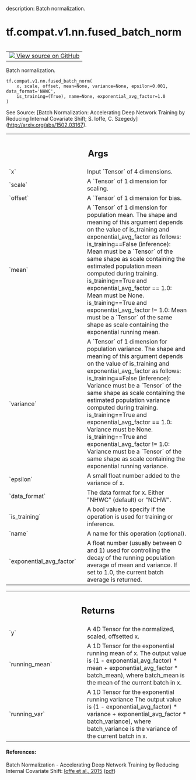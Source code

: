 description: Batch normalization.

<div itemscope itemtype="http://developers.google.com/ReferenceObject">
<meta itemprop="name" content="tf.compat.v1.nn.fused_batch_norm" />
<meta itemprop="path" content="Stable" />
</div>

# tf.compat.v1.nn.fused_batch_norm

<!-- Insert buttons and diff -->

<table class="tfo-notebook-buttons tfo-api nocontent" align="left">
<td>
  <a target="_blank" href="https://github.com/tensorflow/tensorflow/blob/r2.2/tensorflow/python/ops/nn_impl.py#L1425-L1545">
    <img src="https://www.tensorflow.org/images/GitHub-Mark-32px.png" />
    View source on GitHub
  </a>
</td>
</table>



Batch normalization.

<pre class="devsite-click-to-copy prettyprint lang-py tfo-signature-link">
<code>tf.compat.v1.nn.fused_batch_norm(
    x, scale, offset, mean=None, variance=None, epsilon=0.001, data_format='NHWC',
    is_training=(True), name=None, exponential_avg_factor=1.0
)
</code></pre>



<!-- Placeholder for "Used in" -->


See Source: [Batch Normalization: Accelerating Deep Network Training by
Reducing Internal Covariate Shift; S. Ioffe, C. Szegedy]
(http://arxiv.org/abs/1502.03167).

<!-- Tabular view -->
 <table class="responsive fixed orange">
<colgroup><col width="214px"><col></colgroup>
<tr><th colspan="2"><h2 class="add-link">Args</h2></th></tr>

<tr>
<td>
`x`
</td>
<td>
Input `Tensor` of 4 dimensions.
</td>
</tr><tr>
<td>
`scale`
</td>
<td>
A `Tensor` of 1 dimension for scaling.
</td>
</tr><tr>
<td>
`offset`
</td>
<td>
A `Tensor` of 1 dimension for bias.
</td>
</tr><tr>
<td>
`mean`
</td>
<td>
A `Tensor` of 1 dimension for population mean. The shape and meaning
of this argument depends on the value of is_training and
exponential_avg_factor as follows:
is_training==False (inference):
Mean must be a `Tensor` of the same shape as scale containing the
estimated population mean computed during training.
is_training==True and exponential_avg_factor == 1.0:
Mean must be None.
is_training==True and exponential_avg_factor != 1.0:
Mean must be a `Tensor` of the same shape as scale containing the
exponential running mean.
</td>
</tr><tr>
<td>
`variance`
</td>
<td>
A `Tensor` of 1 dimension for population variance. The shape and
meaning of this argument depends on the value of is_training and
exponential_avg_factor as follows:
is_training==False (inference):
Variance must be a `Tensor` of the same shape as scale containing
the estimated population variance computed during training.
is_training==True and exponential_avg_factor == 1.0:
Variance must be None.
is_training==True and exponential_avg_factor != 1.0:
Variance must be a `Tensor` of the same shape as scale containing
the exponential running variance.
</td>
</tr><tr>
<td>
`epsilon`
</td>
<td>
A small float number added to the variance of x.
</td>
</tr><tr>
<td>
`data_format`
</td>
<td>
The data format for x. Either "NHWC" (default) or "NCHW".
</td>
</tr><tr>
<td>
`is_training`
</td>
<td>
A bool value to specify if the operation is used for
training or inference.
</td>
</tr><tr>
<td>
`name`
</td>
<td>
A name for this operation (optional).
</td>
</tr><tr>
<td>
`exponential_avg_factor`
</td>
<td>
A float number (usually between 0 and 1) used
for controlling the decay of the running
population average of mean and variance.
If set to 1.0, the current batch average is
returned.
</td>
</tr>
</table>



<!-- Tabular view -->
 <table class="responsive fixed orange">
<colgroup><col width="214px"><col></colgroup>
<tr><th colspan="2"><h2 class="add-link">Returns</h2></th></tr>

<tr>
<td>
`y`
</td>
<td>
A 4D Tensor for the normalized, scaled, offsetted x.
</td>
</tr><tr>
<td>
`running_mean`
</td>
<td>
A 1D Tensor for the exponential running mean of x.
The output value is (1 - exponential_avg_factor) * mean +
exponential_avg_factor * batch_mean), where batch_mean
is the mean of the current batch in x.
</td>
</tr><tr>
<td>
`running_var`
</td>
<td>
A 1D Tensor for the exponential running variance
The output value is (1 - exponential_avg_factor) * variance +
exponential_avg_factor * batch_variance), where batch_variance
is the variance of the current batch in x.
</td>
</tr>
</table>



#### References:

Batch Normalization - Accelerating Deep Network Training by Reducing
Internal Covariate Shift:
  [Ioffe et al., 2015](http://proceedings.mlr.press/v37/ioffe15.html)
  ([pdf](http://proceedings.mlr.press/v37/ioffe15.pdf))

